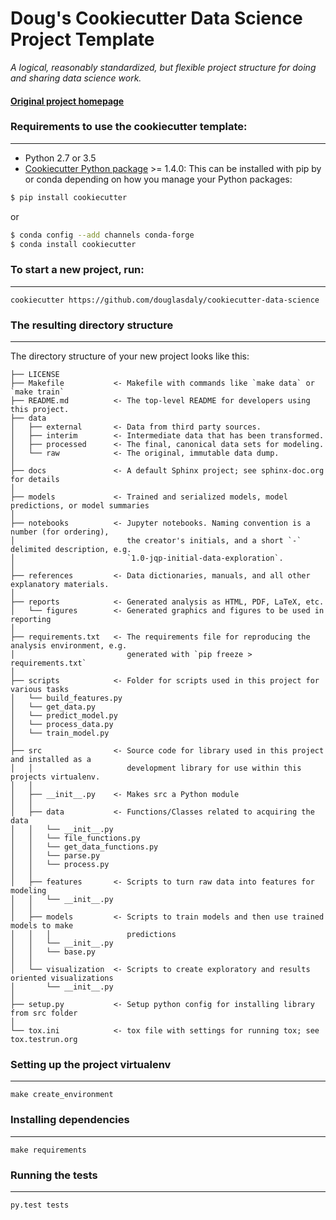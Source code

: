 # Doug's Cookiecutter Data Science Project Template

_A logical, reasonably standardized, but flexible project structure for doing and sharing data science work._


#### [Original project homepage](http://drivendata.github.io/cookiecutter-data-science/)


### Requirements to use the cookiecutter template:
-----------
 - Python 2.7 or 3.5
 - [Cookiecutter Python package](http://cookiecutter.readthedocs.org/en/latest/installation.html) >= 1.4.0: This can be installed with pip by or conda depending on how you manage your Python packages:

``` bash
$ pip install cookiecutter
```

or

``` bash
$ conda config --add channels conda-forge
$ conda install cookiecutter
```


### To start a new project, run:
------------

    cookiecutter https://github.com/douglasdaly/cookiecutter-data-science



### The resulting directory structure
------------

The directory structure of your new project looks like this: 

```
├── LICENSE
├── Makefile           <- Makefile with commands like `make data` or `make train`
├── README.md          <- The top-level README for developers using this project.
├── data
│   ├── external       <- Data from third party sources.
│   ├── interim        <- Intermediate data that has been transformed.
│   ├── processed      <- The final, canonical data sets for modeling.
│   └── raw            <- The original, immutable data dump.
│
├── docs               <- A default Sphinx project; see sphinx-doc.org for details
│
├── models             <- Trained and serialized models, model predictions, or model summaries
│
├── notebooks          <- Jupyter notebooks. Naming convention is a number (for ordering),
│                         the creator's initials, and a short `-` delimited description, e.g.
│                         `1.0-jqp-initial-data-exploration`.
│
├── references         <- Data dictionaries, manuals, and all other explanatory materials.
│
├── reports            <- Generated analysis as HTML, PDF, LaTeX, etc.
│   └── figures        <- Generated graphics and figures to be used in reporting
│
├── requirements.txt   <- The requirements file for reproducing the analysis environment, e.g.
│                         generated with `pip freeze > requirements.txt`
│
├── scripts            <- Folder for scripts used in this project for various tasks
│   └── build_features.py
│   └── get_data.py
│   └── predict_model.py
│   └── process_data.py
│   └── train_model.py
│
├── src                <- Source code for library used in this project and installed as a
│   │                     development library for use within this projects virtualenv.
│   │
│   ├── __init__.py    <- Makes src a Python module
│   │
│   ├── data           <- Functions/Classes related to acquiring the data
│   │   └── __init__.py
│   │   └── file_functions.py
│   │   └── get_data_functions.py
│   │   └── parse.py
│   │   └── process.py
│   │
│   ├── features       <- Scripts to turn raw data into features for modeling
│   │   └── __init__.py
│   │
│   ├── models         <- Scripts to train models and then use trained models to make
│   │   │                 predictions
│   │   └── __init__.py
│   │   └── base.py
│   │
│   └── visualization  <- Scripts to create exploratory and results oriented visualizations
│       └── __init__.py
│
├── setup.py           <- Setup python config for installing library from src folder
│
└── tox.ini            <- tox file with settings for running tox; see tox.testrun.org
```

### Setting up the project virtualenv
------------

    make create_environment


### Installing dependencies
------------

    make requirements


### Running the tests
------------

    py.test tests

